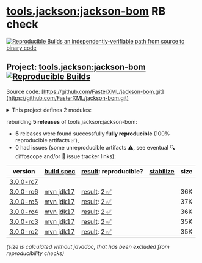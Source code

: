 [tools.jackson:jackson-bom](https://central.sonatype.com/artifact/tools.jackson/jackson-bom/versions) RB check
=======

[![Reproducible Builds](https://reproducible-builds.org/images/logos/rb.svg) an independently-verifiable path from source to binary code](https://reproducible-builds.org/)

## Project: [tools.jackson:jackson-bom](https://central.sonatype.com/artifact/tools.jackson/jackson-bom/versions) [![Reproducible Builds](https://img.shields.io/endpoint?url=https://raw.githubusercontent.com/jvm-repo-rebuild/reproducible-central/master/content/tools/jackson/jackson-bom/badge.json)](https://github.com/jvm-repo-rebuild/reproducible-central/blob/master/content/tools/jackson/jackson-bom/README.md)

Source code: [https://github.com/FasterXML/jackson-bom.git](https://github.com/FasterXML/jackson-bom.git)

<details><summary>This project defines 2 modules:</summary>

* [tools.jackson:jackson-base](https://central.sonatype.com/artifact/tools.jackson/jackson-base/overview)
* [tools.jackson:jackson-bom](https://central.sonatype.com/artifact/tools.jackson/jackson-bom/overview)
</details>

rebuilding **5 releases** of tools.jackson:jackson-bom:
- **5** releases were found successfully **fully reproducible** (100% reproducible artifacts :white_check_mark:),
- 0 had issues (some unreproducible artifacts :warning:, see eventual :mag: diffoscope and/or :memo: issue tracker links):

| version | [build spec](/BUILDSPEC.md) | [result](https://reproducible-builds.org/docs/jvm/): reproducible? | [stabilize](https://github.com/google/oss-rebuild/blob/main/cmd/stabilize/README.md) | size |
| -- | --------- | ------ | ------ | -- |
| [3.0.0-rc7](https://central.sonatype.com/artifact/tools.jackson/jackson-bom/3.0.0-rc7/pom) | | | |
| [3.0.0-rc6](https://central.sonatype.com/artifact/tools.jackson/jackson-bom/3.0.0-rc6/pom) | [mvn jdk17](jackson-bom-3.0.0-rc6.buildspec) | [result](jackson-bom-3.0.0-rc6.buildinfo): [2 :white_check_mark: ](jackson-bom-3.0.0-rc6.buildcompare) | | 36K |
| [3.0.0-rc5](https://central.sonatype.com/artifact/tools.jackson/jackson-bom/3.0.0-rc5/pom) | [mvn jdk17](jackson-bom-3.0.0-rc5.buildspec) | [result](jackson-bom-3.0.0-rc5.buildinfo): [2 :white_check_mark: ](jackson-bom-3.0.0-rc5.buildcompare) | | 37K |
| [3.0.0-rc4](https://central.sonatype.com/artifact/tools.jackson/jackson-bom/3.0.0-rc4/pom) | [mvn jdk17](jackson-bom-3.0.0-rc4.buildspec) | [result](jackson-bom-3.0.0-rc4.buildinfo): [2 :white_check_mark: ](jackson-bom-3.0.0-rc4.buildcompare) | | 36K |
| [3.0.0-rc3](https://central.sonatype.com/artifact/tools.jackson/jackson-bom/3.0.0-rc3/pom) | [mvn jdk17](jackson-bom-3.0.0-rc3.buildspec) | [result](jackson-bom-3.0.0-rc3.buildinfo): [2 :white_check_mark: ](jackson-bom-3.0.0-rc3.buildcompare) | | 35K |
| [3.0.0-rc2](https://central.sonatype.com/artifact/tools.jackson/jackson-bom/3.0.0-rc2/pom) | [mvn jdk17](jackson-bom-3.0.0-rc2.buildspec) | [result](jackson-bom-3.0.0-rc2.buildinfo): [2 :white_check_mark: ](jackson-bom-3.0.0-rc2.buildcompare) | | 35K |

<i>(size is calculated without javadoc, that has been excluded from reproducibility checks)</i>

